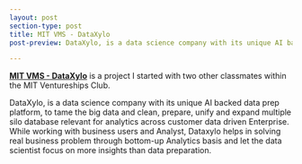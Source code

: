 ```yaml
---
layout: post
section-type: post
title: MIT VMS - DataXylo
post-preview: DataXylo, is a data science company with its unique AI backed data prep platform, to tame the big data and clean, prepare, unify and expand multiple silo database relevant for analytics across customer data driven Enterprise. While working with business users and Analyst, Dataxylo helps in solving real business problem through bottom-up Analytics basis and let the data scientist focus on more insights than data preparation.

---
```

**[MIT VMS - DataXylo](https://dataxylo.com)** is a project I started with two other classmates within the MIT Ventureships Club.

DataXylo, is a data science company with its unique AI backed data prep platform, to tame the big data and clean, prepare, unify and expand multiple silo database relevant for analytics across customer data driven Enterprise. While working with business users and Analyst, Dataxylo helps in solving real business problem through bottom-up Analytics basis and let the data scientist focus on more insights than data preparation.
